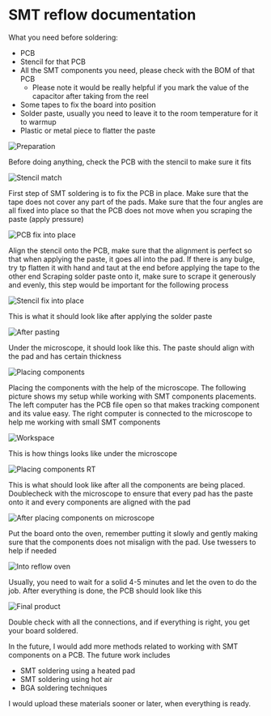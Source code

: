 # SMT reflow documentation

What you need before soldering:

- PCB
- Stencil for that PCB
- All the SMT components you need, please check with the BOM of that PCB
    - Please note it would be really helpful if you mark the value of the capacitor after taking from the reel
- Some tapes to fix the board into position
- Solder paste, usually you need to leave it to the room temperature for it to warmup
- Plastic or metal piece to flatter the paste

![Preparation](https://github.com/Junzhe-Chen/SMT-Reflow-Soldering-Guide/assets/141964509/44583dc1-0b50-4089-9035-f1b20fddb56e)

Before doing anything, check the PCB with the stencil to make sure it fits

![Stencil match](https://github.com/Junzhe-Chen/SMT-Reflow-Soldering-Guide/assets/141964509/eef6be57-f2e6-40a6-80c8-9b921e620210)

First step of SMT soldering is to fix the PCB in place. Make sure that the tape does not cover any part of the pads. Make sure that the four angles are all fixed into place so that the PCB does not move when you scraping the paste (apply pressure)

![PCB fix into place](https://github.com/Junzhe-Chen/SMT-Reflow-Soldering-Guide/assets/141964509/7a26cf1c-b463-44ce-9571-c7464b874ee0)

Align the stencil onto the PCB, make sure that the alignment is perfect so that when applying the paste, it goes all into the pad. If there is any bulge, try tp flatten it with hand and taut at the end before applying the tape to the other end
Scraping solder paste onto it, make sure to scrape it generously and evenly, this step would be important for the following process

![Stencil fix into place](https://github.com/Junzhe-Chen/SMT-Reflow-Soldering-Guide/assets/141964509/66551f0f-87f3-45de-9ef3-b4886ae35ca4)

This is what it should look like after applying the solder paste

![After pasting](https://github.com/Junzhe-Chen/SMT-Reflow-Soldering-Guide/assets/141964509/96f91993-b46e-4c93-9aa3-e300abafd83e)

Under the microscope, it should look like this. The paste should align with the pad and has certain thickness

![Placing components](https://github.com/Junzhe-Chen/SMT-Reflow-Soldering-Guide/assets/141964509/1468f27f-52a9-496c-bd40-5dd2af021530)

Placing the components with the help of the microscope. The following picture shows my setup while working with SMT components placements. The left computer has the PCB file open so that makes tracking component and its value easy. The right computer is connected to the microscope to help me working with small SMT components

![Workspace](https://github.com/Junzhe-Chen/SMT-Reflow-Soldering-Guide/assets/141964509/dd224a5a-b770-4dcb-bd73-69a35d677718)

This is how things looks like under the microscope 

![Placing components RT](https://github.com/Junzhe-Chen/SMT-Reflow-Soldering-Guide/assets/141964509/bde2f39e-18ab-48e1-9114-918db7f0a7c2)

This is what should look like after all the components are being placed. Doublecheck with the microscope to ensure that every pad has the paste onto it and every components are aligned with the pad

![After placing components on microscope](https://github.com/Junzhe-Chen/SMT-Reflow-Soldering-Guide/assets/141964509/aa5ee969-8aad-4aa9-905c-1897b3145670)

Put the board onto the oven, remember putting it slowly and gently making sure that the components does not misalign with the pad. Use twessers to help if needed

![Into reflow oven](https://github.com/Junzhe-Chen/SMT-Reflow-Soldering-Guide/assets/141964509/6be56af2-3f00-4a7f-8518-ceba2d6516be)

Usually, you need to wait for a solid 4-5 minutes and let the oven to do the job. After everything is done, the PCB should look like this

![Final product](https://github.com/Junzhe-Chen/SMT-Reflow-Soldering-Guide/assets/141964509/ce3838e6-d087-441c-be56-e60efb82b765)

Double check with all the connections, and if everything is right, you get your board soldered.

In the future, I would add more methods related to working with SMT components on a PCB. The future work includes
- SMT soldering using a heated pad
- SMT soldering using hot air
- BGA soldering techniques

I would upload these materials sooner or later, when everything is ready.
